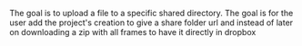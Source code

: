 The goal is to upload a file to a specific shared directory.
The goal is for the user add the project's creation to give a share folder url and instead of later on downloading a zip with all frames to have it directly in dropbox
